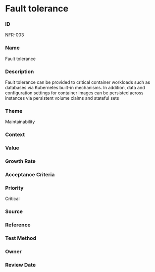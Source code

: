 

# Fault tolerance

### ID

NFR-003

### Name

Fault tolerance

### Description

Fault tolerance can be provided to critical container workloads such as databases via
Kubernetes built-in mechanisms. In addition, data and configuration settings for
container images can be persisted across instances via persistent volume claims
and stateful sets

### Theme


Maintainability



### Context




### Value




### Growth Rate




### Acceptance Criteria




### Priority


Critical



### Source




### Reference




### Test Method




### Owner




### Review Date



